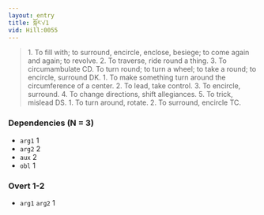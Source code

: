 ```yaml
---
layout: entry
title: སྐོར་√1
vid: Hill:0055
---
```

> 1\. To fill with; to surround, encircle, enclose, besiege; to come again and again; to revolve\. 2\. To traverse, ride round a thing\. 3\. To circumambulate CD\. To turn round; to turn a wheel; to take a round; to encircle, surround DK\. 1\. To make something turn around the circumference of a center\. 2\. To lead, take control\. 3\. To encircle, surround\. 4\. To change directions, shift allegiances\. 5\. To trick, mislead DS\. 1\. To turn around, rotate\. 2\. To surround, encircle TC\.


### Dependencies (N = 3)
* `arg1` 1
* `arg2` 2
* `aux` 2
* `obl` 1


### Overt 1-2
* `arg1` `arg2` 1
